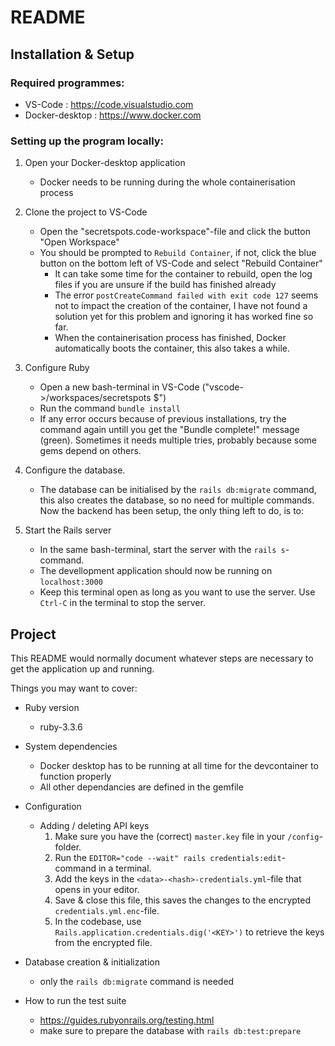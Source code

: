# README

## Installation & Setup
### Required programmes:
* VS-Code : https://code.visualstudio.com
* Docker-desktop : https://www.docker.com

### Setting up the program locally:

1. Open your Docker-desktop application
    * Docker needs to be running during the whole containerisation process 

1. Clone the project to VS-Code
    * Open the "secretspots.code-workspace"-file and click the button "Open Workspace"
    * You should be prompted to ```Rebuild Container```, if not, click the blue button on the bottom left of VS-Code and select "Rebuild Container"
        * It can take some time for the container to rebuild, open the log files if you are unsure if the build has finished already
        * The error ```postCreateCommand failed with exit code 127``` seems not to impact the creation of the container, I have not found a solution yet for this problem and ignoring it has worked fine so far.
        * When the containerisation process has finished, Docker automatically boots the container, this also takes a while.

1. Configure Ruby
    * Open a new bash-terminal in VS-Code ("vscode->/workspaces/secretspots $")
    * Run the command ```bundle install```
    * If any error occurs because of previous installations, try the command again untill you get the "Bundle complete!" message (green). Sometimes it needs multiple tries, probably because some gems depend on others.

1. Configure the database.
    * The database can be initialised by the ```rails db:migrate``` command, this also creates the database, so no need for multiple commands. Now the backend has been setup, the only thing left to do, is to:

1. Start the Rails server
    * In the same bash-terminal, start the server with the ```rails s```-command.
    * The devellopment application should now be running on ```localhost:3000```
    * Keep this terminal open as long as you want to use the server. Use ```Ctrl-C``` in the terminal to stop the server.

## Project

This README would normally document whatever steps are necessary to get the
application up and running.

Things you may want to cover:

* Ruby version

    * ruby-3.3.6

* System dependencies

    * Docker desktop has to be running at all time for the devcontainer to function properly
    * All other dependancies are defined in the gemfile

* Configuration

    * Adding / deleting API keys
        1. Make sure you have the (correct) ```master.key``` file in your ```/config```-folder.
        2. Run the ```EDITOR="code --wait" rails credentials:edit```-command in a terminal.
        3. Add the keys in the ```<data>-<hash>-credentials.yml```-file that opens in your editor.
        4. Save & close this file, this saves the changes to the encrypted ```credentials.yml.enc```-file.
        5. In the codebase, use ```Rails.application.credentials.dig('<KEY>')``` to retrieve the keys from the encrypted file.

* Database creation & initialization

    * only the ```rails db:migrate``` command is needed

* How to run the test suite
    
    * https://guides.rubyonrails.org/testing.html
    * make sure to prepare the database with ```rails db:test:prepare```

